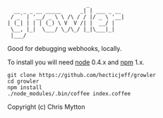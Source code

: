 ```
                         _           
  __ _ _ __ _____      _| | ___ _ __ 
 / _` | '__/ _ \ \ /\ / / |/ _ \ '__|
| (_| | | | (_) \ V  V /| |  __/ |   
 \__, |_|  \___/ \_/\_/ |_|\___|_|   
 |___/                               
```

Good for debugging webhooks, locally.

To install you will need [node](http://nodejs.org/) 0.4.x and [npm](http://npmjs.org/) 1.x.

    git clone https://github.com/hecticjeff/growler
    cd growler
    npm install
    ./node_modules/.bin/coffee index.coffee

Copyright (c) Chris Mytton
